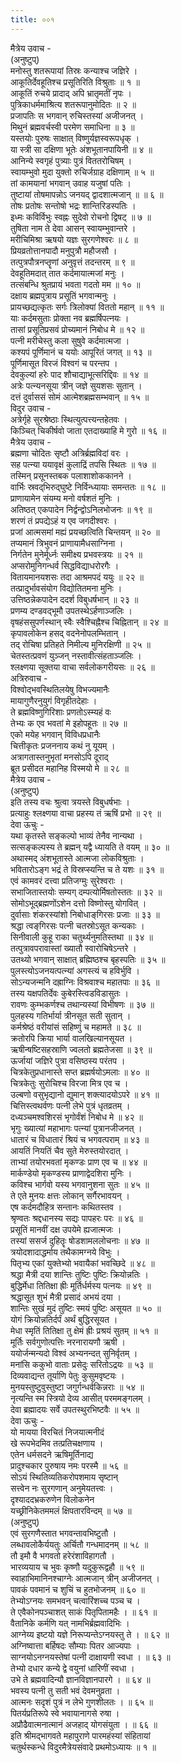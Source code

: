 ```yaml
---
title: ००१
---
```

मैत्रेय उवाच -  
(अनुष्टुप्)  
मनोस्तु शतरूपायां तिस्रः कन्याश्च जज्ञिरे ।  
आकूतिर्देवहूतिश्च प्रसूतिरिति विश्रुताः ॥ १ ॥  
आकूतिं रुचये प्रादाद् अपि भ्रातृमतीं नृपः ।  
पुत्रिकाधर्ममाश्रित्य शतरूपानुमोदितः ॥ २ ॥  
प्रजापतिः स भगवान् रुचिस्तस्यां अजीजनत् ।  
मिथुनं ब्रह्मवर्चस्वी परमेण समाधिना ॥ ३ ॥  
यस्तयोः पुरुषः साक्षात् विष्णुर्यज्ञस्वरूपधृक् ।  
या स्त्री सा दक्षिणा भूतेः अंशभूतानपायिनी ॥ ४ ॥  
आनिन्ये स्वगृहं पुत्र्याः पुत्रं विततरोचिषम् ।  
स्वायम्भुवो मुदा युक्तो रुचिर्जग्राह दक्षिणाम् ॥ ५ ॥  
तां कामयानां भगवान् उवाह यजुषां पतिः ।  
तुष्टायां तोषमापन्नोऽ जनयद् द्वादशात्मजान् ॥ ॥ ६ ॥  
तोषः प्रतोषः सन्तोषो भद्रः शान्तिरिडस्पतिः ।  
इध्मः कविर्विभुः स्वह्नः सुदेवो रोचनो द्विषट् ॥ ७ ॥  
तुषिता नाम ते देवा आसन् स्वायम्भुवान्तरे ।  
मरीचिमिश्रा ऋषयो यज्ञः सुरगणेश्वरः ॥ ८ ॥  
प्रियव्रतोत्तानपादौ मनुपुत्रौ महौजसौ ।  
तत्पुत्रपौत्रनप्तॄणां अनुवृत्तं तदन्तरम् ॥ ९ ॥  
देवहूतिमदात् तात कर्दमायात्मजां मनुः ।  
तत्संबन्धि श्रुतप्रायं भवता गदतो मम ॥ १० ॥  
दक्षाय ब्रह्मपुत्राय प्रसूतिं भगवान्मनुः ।  
प्रायच्छद्यत्कृतः सर्गः त्रिलोक्यां विततो महान् ॥ ११ ॥  
याः कर्दमसुताः प्रोक्ता नव ब्रह्मर्षिपत्नयः ।  
तासां प्रसूतिप्रसवं प्रोच्यमानं निबोध मे ॥ १२ ॥  
पत्नी मरीचेस्तु कला सुषुवे कर्दमात्मजा ।  
कश्यपं पूर्णिमानं च ययोः आपूरितं जगत् ॥ १३ ॥  
पूर्णिमासूत विरजं विश्वगं च परन्तप ।  
देवकुल्यां हरेः पाद शौचाद्याभूत्सरिद्दिवः ॥ १४ ॥  
अत्रेः पत्न्यनसूया त्रीन् जज्ञे सुयशसः सुतान् ।  
दत्तं दुर्वाससं सोमं आत्मेशब्रह्मसम्भवान् ॥ १५ ॥  
विदुर उवाच -  
अत्रेर्गृहे सुरश्रेष्ठाः स्थित्युत्पत्त्यन्तहेतवः ।  
किञ्चित् चिकीर्षवो जाता एतदाख्याहि मे गुरो ॥ १६ ॥  
मैत्रेय उवाच -  
ब्रह्मणा चोदितः सृष्टौ अत्रिर्ब्रह्मविदां वरः ।  
सह पत्न्या ययावृक्षं कुलाद्रिं तपसि स्थितः ॥ १७ ॥  
तस्मिन् प्रसूनस्तबक पलाशाशोककानने ।  
वार्भिः स्रवद्‌भिरुद्घुष्टे निर्विन्ध्यायाः समन्ततः ॥ १८ ॥  
प्राणायामेन संयम्य मनो वर्षशतं मुनिः ।  
अतिष्ठत् एकपादेन निर्द्वन्द्वोऽनिलभोजनः ॥ १९ ॥  
शरणं तं प्रपद्येऽहं य एव जगदीश्वरः ।  
प्रजां आत्मसमां मह्यं प्रयच्छत्विति चिन्तयन् ॥ २० ॥  
तप्यमानं त्रिभुवनं प्राणायामैधसाग्निना ।  
निर्गतेन मुनेर्मूर्ध्नः समीक्ष्य प्रभवस्त्रयः ॥ २१ ॥  
अप्सरोमुनिगन्धर्व सिद्धविद्याधरोरगैः ।  
वितायमानयशसः तदा आश्रमपदं ययुः ॥ २२ ॥  
तत्प्रादुर्भावसंयोग विद्योतितमना मुनिः ।  
उत्तिष्ठन्नेकपादेन ददर्श विबुधर्षभान् ॥ २३ ॥  
प्रणम्य दण्डवद्भूमौ उपतस्थेऽर्हणाञ्जलिः ।  
वृषहंससुपर्णस्थान् स्वैः स्वैश्चिह्नैश्च चिह्नितान् ॥ २४ ॥  
कृपावलोकेन हसद् वदनेनोपलम्भितान् ।  
तद् रोचिषा प्रतिहते निमील्य मुनिरक्षिणी ॥ २५ ॥  
चेतस्तत्प्रवणं युञ्जन् नस्तावीत्संहताञ्जलिः ।  
श्लक्ष्णया सूक्तया वाचा सर्वलोकगरीयसः ॥ २६ ॥  
अत्रिरुवाच -  
विश्वोद्भवस्थितिलयेषु विभज्यमानैः  
मायागुणैरनुयुगं विगृहीतदेहाः ।  
ते ब्रह्मविष्णुगिरिशाः प्रणतोऽस्म्यहं वः  
तेभ्यः क एव भवतां मे इहोपहूतः ॥ २७ ॥  
एको मयेह भगवान् विविधप्रधानैः  
चित्तीकृतः प्रजननाय कथं नु यूयम् ।  
अत्रागतास्तनुभृतां मनसोऽपि दूराद्  
ब्रूत प्रसीदत महानिह विस्मयो मे ॥ २८ ॥  
मैत्रेय उवाच -  
(अनुष्टुप्)  
इति तस्य वचः श्रुत्वा त्रयस्ते विबुधर्षभाः ।  
प्रत्याहुः श्लक्ष्णया वाचा प्रहस्य तं ऋषिं प्रभो ॥ २९ ॥  
देवा ऊचुः -  
यथा कृतस्ते सङ्‌कल्पो भाव्यं तेनैव नान्यथा ।  
सत्सङ्‌कल्पस्य ते ब्रह्मन् यद्वै ध्यायति ते वयम् ॥ ३० ॥  
अथास्मद् अंशभूतास्ते आत्मजा लोकविश्रुताः ।  
भवितारोऽङ्‌ग भद्रं ते विस्रप्स्यन्ति च ते यशः ॥ ३१ ॥  
एवं कामवरं दत्त्वा प्रतिजग्मुः सुरेश्वराः ।  
सभाजितास्तयोः सम्यग् दम्पत्योर्मिषतोस्ततः ॥ ३२ ॥  
सोमोऽभूद्ब्रह्मणोंऽशेन दत्तो विष्णोस्तु योगवित् ।  
दुर्वासाः शंकरस्यांशो निबोधाङ्‌गिरसः प्रजाः ॥ ३३ ॥  
श्रद्धा त्वङ्‌गिरसः पत्नी चतस्रोऽसूत कन्यकाः ।  
सिनीवाली कुहू राका चतुर्थ्यनुमतिस्तथा ॥ ३४ ॥  
तत्पुत्रावपरावास्तां ख्यातौ स्वारोचिषेऽन्तरे ।  
उतथ्यो भगवान् साक्षात् ब्रह्मिष्ठश्च बृहस्पतिः ॥ ३५ ॥  
पुलस्त्योऽजनयत्पत्न्यां अगस्त्यं च हविर्भुवि ।  
सोऽन्यजन्मनि दह्राग्निः विश्रवाश्च महातपाः ॥ ३६ ॥  
तस्य यक्षपतिर्देवः कुबेरस्त्विडविडासुतः ।  
रावणः कुम्भकर्णश्च तथान्यस्यां विभीषणः ॥ ३७ ॥  
पुलहस्य गतिर्भार्या त्रीनसूत सती सुतान् ।  
कर्मश्रेष्ठं वरीयांसं सहिष्णुं च महामते ॥ ३८ ॥  
क्रतोरपि क्रिया भार्या वालखिल्यानसूयत ।  
ऋषीन्षष्टिसहस्राणि ज्वलतो ब्रह्मतेजसा ॥ ३९ ॥  
ऊर्जायां जज्ञिरे पुत्रा वसिष्ठस्य परंतप ।  
चित्रकेतुप्रधानास्ते सप्त ब्रह्मर्षयोऽमलाः ॥ ४० ॥  
चित्रकेतुः सुरोचिश्च विरजा मित्र एव च ।  
उल्बणो वसुभृद्यानो द्युमान् शक्त्यादयोऽपरे ॥ ४१ ॥  
चित्तिस्त्वथर्वणः पत्नी लेभे पुत्रं धृतव्रतम् ।  
दध्यञ्चमश्वशिरसं भृगोर्वंशं निबोध मे ॥ ४२ ॥  
भृगुः ख्यात्यां महाभागः पत्न्यां पुत्रानजीजनत् ।  
धातारं च विधातारं श्रियं च भगवत्पराम् ॥ ४३ ॥  
आयतिं नियतिं चैव सुते मेरुस्तयोरदात् ।  
ताभ्यां तयोरभवतां मृकण्डः प्राण एव च ॥ ४४ ॥  
मार्कण्डेयो मृकण्डस्य प्राणाद्वेदशिरा मुनिः ।  
कविश्च भार्गवो यस्य भगवानुशना सुतः ॥ ४५ ॥  
ते एते मुनयः क्षत्तः लोकान् सर्गैरभावयन् ।  
एष कर्दमदौहित्र सन्तानः कथितस्तव ।  
श्रृण्वतः श्रद्दधानस्य सद्यः पापहरः परः ॥ ४६ ॥  
प्रसूतिं मानवीं दक्ष उपयेमे ह्यजात्मजः ।  
तस्यां ससर्ज दुहितॄः षोडशामललोचनाः ॥ ४७ ॥  
त्रयोदशादाद्धर्माय तथैकामग्नये विभुः ।  
पितृभ्य एकां युक्तेभ्यो भवायैकां भवच्छिदे ॥ ४८ ॥  
श्रद्धा मैत्री दया शान्तिः तुष्टिः पुष्टिः क्रियोन्नतिः ।  
बुद्धिर्मेधा तितिक्षा ह्रीः मूर्तिर्धर्मस्य पत्नयः ॥ ४९ ॥  
श्रद्धासूत शुभं मैत्री प्रसादं अभयं दया ।  
शान्तिः सुखं मुदं तुष्टिः स्मयं पुष्टिः असूयत ॥ ५० ॥  
योगं क्रियोन्नतिर्दर्पं अर्थं बुद्धिरसूयत ।  
मेधा स्मृतिं तितिक्षा तु क्षेमं ह्रीः प्रश्रयं सुतम् ॥ ५१ ॥  
मूर्तिः सर्वगुणोत्पत्तिः नरनारायणौ ऋषी ।  
ययोर्जन्मन्यदो विश्वं अभ्यनन्दत् सुनिर्वृतम् ।  
मनांसि ककुभो वाताः प्रसेदुः सरितोऽद्रयः ॥ ५३ ॥  
दिव्यवाद्यन्त तूर्याणि पेतुः कुसुमवृष्टयः ।  
मुनयस्तुष्टुवुस्तुष्टा जगुर्गन्धर्वकिन्नराः ॥ ५४ ॥  
नृत्यन्ति स्म स्त्रियो देव्य आसीत् परममङ्‌गलम् ।  
देवा ब्रह्मादयः सर्वे उपतस्थुरभिष्टवैः ॥ ५५ ॥  
देवा ऊचुः -  
यो मायया विरचितं निजयात्मनीदं  
खे रूपभेदमिव तत्प्रतिचक्षणाय ।  
एतेन धर्मसदने ऋषिमूर्तिनाद्य  
प्रादुश्चकार पुरुषाय नमः परस्मै ॥ ५६ ॥  
सोऽयं स्थितिव्यतिकरोपशमाय सृष्टान्  
सत्त्वेन नः सुरगणान् अनुमेयतत्त्वः ।  
दृश्याददभ्रकरुणेन विलोकनेन  
यच्छ्रीनिकेतममलं क्षिपतारविन्दम् ॥ ५७ ॥  
(अनुष्टुप्)  
एवं सुरगणैस्तात भगवन्तावभिष्टुतौ ।  
लब्धावलोकैर्ययतुः अर्चितौ गन्धमादनम् ॥ ५८ ॥  
तौ इमौ वै भगवतो हरेरंशाविहागतौ ।  
भारव्ययाय च भुवः कृष्णौ यदुकुरूद्वहौ ॥ ५९ ॥  
स्वाहाभिमानिनश्चाग्नेः आत्मजान् त्रीन् अजीजनत् ।  
पावकं पवमानं च शुचिं च हुतभोजनम् ॥ ६० ॥  
तेभ्योऽग्नयः समभवन् चत्वारिंशच्च पञ्च च ।  
ते एवैकोनपञ्चाशत् साकं पितृपितामहैः । ॥ ६१ ॥  
वैतानिके कर्मणि यत् नामभिर्ब्रह्मवादिभिः ।  
आग्नेय्य इष्टयो यज्ञे निरूप्यन्तेऽग्नयस्तु ते । ॥ ६२ ॥  
अग्निष्वात्ता बर्हिषदः सौम्याः पितर आज्यपाः ।  
साग्नयोऽनग्नयस्तेषां पत्नी दाक्षायणी स्वधा । ॥ ६३ ॥  
तेभ्यो दधार कन्ये द्वे वयुनां धारिणीं स्वधा ।  
उभे ते ब्रह्मवादिन्यौ ज्ञानविज्ञानपारगे । ॥ ६४ ॥  
भवस्य पत्नी तु सती भवं देवमनुव्रता ।  
आत्मनः सदृशं पुत्रं न लेभे गुणशीलतः । ॥ ६५ ॥  
पितर्यप्रतिरूपे स्वे भवायानागसे रुषा ।  
अप्रौढैवात्मनात्मानं अजहाद् योगसंयुता । ॥ ६६ ॥  
इति श्रीमद्‌भागवते महापुराणे पारमहंस्यां संहितायां  
चतुर्थस्कन्धे विदुरमैत्रेयसंवादे प्रथमोऽध्यायः ॥ १ ॥